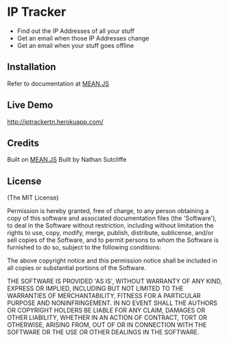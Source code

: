 # IP Tracker

* Find out the IP Addresses of all your stuff
* Get an email when those IP Addresses change
* Get an email when your stuff goes offline

## Installation
Refer to documentation at [MEAN.JS](http://meanjs.org)

## Live Demo
http://iptrackertn.herokuapp.com/

## Credits
Built on [MEAN.JS](http://meanjs.org)
Built by Nathan Sutcliffe

## License
(The MIT License)

Permission is hereby granted, free of charge, to any person obtaining
a copy of this software and associated documentation files (the
'Software'), to deal in the Software without restriction, including
without limitation the rights to use, copy, modify, merge, publish,
distribute, sublicense, and/or sell copies of the Software, and to
permit persons to whom the Software is furnished to do so, subject to
the following conditions:

The above copyright notice and this permission notice shall be
included in all copies or substantial portions of the Software.

THE SOFTWARE IS PROVIDED 'AS IS', WITHOUT WARRANTY OF ANY KIND,
EXPRESS OR IMPLIED, INCLUDING BUT NOT LIMITED TO THE WARRANTIES OF
MERCHANTABILITY, FITNESS FOR A PARTICULAR PURPOSE AND NONINFRINGEMENT.
IN NO EVENT SHALL THE AUTHORS OR COPYRIGHT HOLDERS BE LIABLE FOR ANY
CLAIM, DAMAGES OR OTHER LIABILITY, WHETHER IN AN ACTION OF CONTRACT,
TORT OR OTHERWISE, ARISING FROM, OUT OF OR IN CONNECTION WITH THE
SOFTWARE OR THE USE OR OTHER DEALINGS IN THE SOFTWARE.
